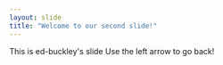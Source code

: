 ```yaml
---
layout: slide
title: "Welcome to our second slide!"
---
```

This is ed-buckley's slide
Use the left arrow to go back!
